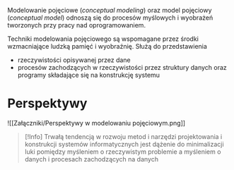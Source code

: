 Modelowanie pojęciowe (*conceptual modeling*) oraz model pojęciowy (*conceptual model*) odnoszą się do procesów myślowych i wyobrażeń tworzonych przy pracy nad oprogramowaniem.

Techniki modelowania pojęciowego są wspomagane przez środki wzmacniające ludzką pamięć i wyobraźnię. Służą do przedstawienia
- rzeczywistości opisywanej przez dane
- procesów zachodzących w rzeczywistości przez struktury danych oraz programy składające się na konstrukcję systemu

# Perspektywy
![[Załączniki/Perspektywy w modelowaniu pojęciowym.png]]

>[!Info]
> Trwałą tendencją w rozwoju metod i narzędzi projektowania i konstrukcji systemów informatycznych jest dążenie do minimalizacji luki pomiędzy myśleniem o rzeczywistym problemie a myśleniem o danych i procesach zachodzących na danych